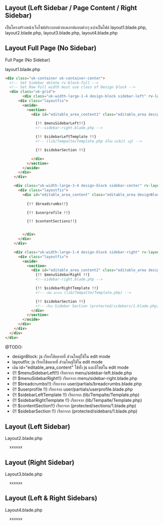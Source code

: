 ## Layout (Left Sidebar / Page Content / Right Sidebar)

เป็นโครงสร้างหน้าเว็บไซต์ประกอบด้วยเลเอาท์แบบต่างๆ
แบ่งเป็นไฟล์ layout1.blade.php, layout2.blade.php, layout3.blade.php, layout4.blade.php


## Layout Full Page (No Sidebar)

Full Page (No Sidebar)

layout1.blade.php
```html
<div class="uk-container uk-container-center">
  <!-- Set Sidebar delete rv-block-full -->
  <!-- Set Row Full width must use class of Design block -->
  <div class="uk-grid">
		<div class="uk-width-large-1-4 design-block sidebar-left" rv-layout="25" style="display: none;">
      <div class="layoutfix">
        <aside>
          <section>
            <div id="editable_area_content1" class="editable_area designBlock">
              
              {!! $menuSidebarLeft!!}
              <!--sidebar-right.blade.php -->

              {!! $sidebarLeftTemplate !!}
              <!-- (lib/Tempalte/Template.php มีโค้ด uikit อยู่) -->

              {!! $sidebarSection !!}

            </div>
          </section>
        </aside>
      </div>
    </div>

    <div class="uk-width-large-3-4 design-block sidebar-center" rv-layout="100">
      <div class="layoutfix">
        <div id="editable_area_content" class="editable_area designBlock">
          
          {!! $breadcrumbs!!} 

          {!! $userprofile !!} 

          {!! $contentSections!!}


        </div>
      </div>
    </div>

    <div class="uk-width-large-1-4 design-block sidebar-right" rv-layout="25" style="display: none;">
      <div class="layoutfix">
        <aside>
          <section>
            <div id="editable_area_content2" class="editable_area designBlock">
              {!! $menuSidebarRight !!}
              <!--sidebar-right.blade.php -->

              {!! $sidebarRightTemplate !!}
              <!-- เดิม มาจาก (lib/Tempalte/Template.php) -->

              {!! $sidebarSection !!}
              <!-- เรียก Sidebar Section (protected/sidebars/1.blade.php) -->
            </div>
          </section>
        </aside>
      </div>
    </div>
  </div>
</div>
```
@TODO: 
- designBlock: js เรียกใช้หลายที่ ส่วนใหญ่ใช้ใน edit mode
- layoutfix: js เรียกใช้หลายที่ ส่วนใหญ่ใช้ใน edit mode
- เดิม id="editable_area_content" ใช้ทั้ง js และดีไซต์ใน edit mode
- {!! $menuSidebarLeft!!} เรียกจาก menu/sidebar-left.blade.php
- {!! $menuSidebarRight!!} เรียกจาก menu/sidebar-right.blade.php
- {!! $breadcrumbs!!}   เรียกจาก user/partials/breadcrumbs.blade.php
- {!! $userprofile !!} เรียกจาก user/partials/userprofile.blade.php
- {!! $sidebarLeftTemplate !!} เรียกจาก (lib/Tempalte/Template.php)
- {!! $sidebarRightTemplate !!} เรียกจาก (lib/Tempalte/Template.php)
- {!! $contentSection!!}  เรียกจาก (protected/sections/1.blade.php)
- {!! $sidebarSection !!} เรียกจาก (protected/sidebars/1.blade.php)

## Layout (Left Sidebar)

Layout2.blade.php
```html
  xxxxxx
```

## Layout (Right Sidebar)

Layout3.blade.php
```html
  xxxxxx
```

## Layout (Left & Right Sidebars)

Layout4.blade.php
```html
  xxxxxx
```